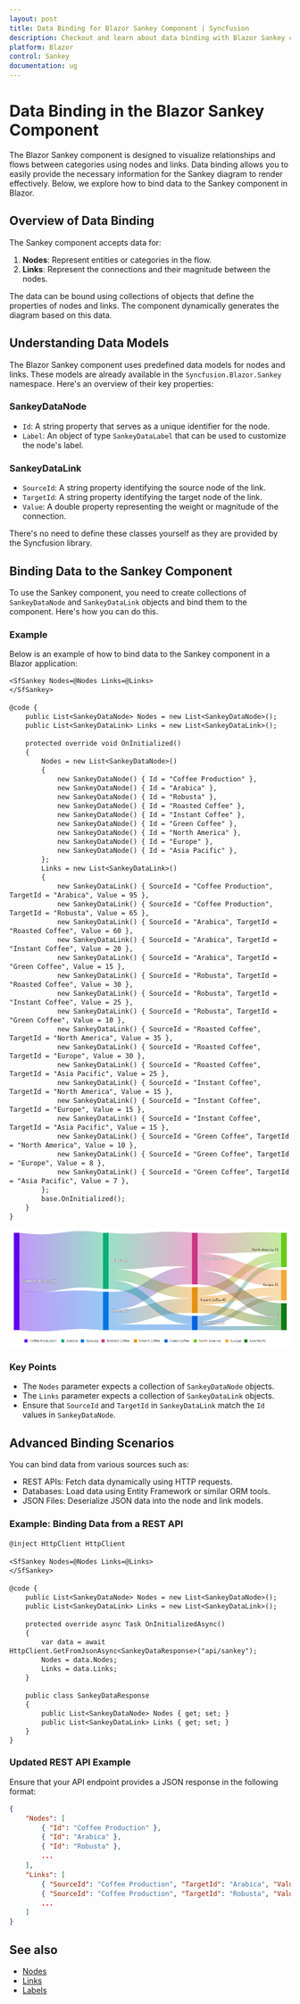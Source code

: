 ```yaml
---
layout: post
title: Data Binding for Blazor Sankey Component | Syncfusion
description: Checkout and learn about data binding with Blazor Sankey component and how to implement it effectively.
platform: Blazor
control: Sankey
documentation: ug
---
```


# Data Binding in the Blazor Sankey Component

The Blazor Sankey component is designed to visualize relationships and flows between categories using nodes and links. Data binding allows you to easily provide the necessary information for the Sankey diagram to render effectively. Below, we explore how to bind data to the Sankey component in Blazor.

## Overview of Data Binding

The Sankey component accepts data for:

1. **Nodes**: Represent entities or categories in the flow.
2. **Links**: Represent the connections and their magnitude between the nodes.

The data can be bound using collections of objects that define the properties of nodes and links. The component dynamically generates the diagram based on this data.

## Understanding Data Models
The Blazor Sankey component uses predefined data models for nodes and links. These models are already available in the `Syncfusion.Blazor.Sankey` namespace. Here's an overview of their key properties:

### SankeyDataNode
- `Id`: A string property that serves as a unique identifier for the node.
- `Label`: An object of type `SankeyDataLabel` that can be used to customize the node's label.

### SankeyDataLink
- `SourceId`: A string property identifying the source node of the link.
- `TargetId`: A string property identifying the target node of the link.
- `Value`: A double property representing the weight or magnitude of the connection.

There's no need to define these classes yourself as they are provided by the Syncfusion library.

## Binding Data to the Sankey Component
To use the Sankey component, you need to create collections of `SankeyDataNode` and `SankeyDataLink` objects and bind them to the component. Here's how you can do this.

### Example
Below is an example of how to bind data to the Sankey component in a Blazor application:

```razor
<SfSankey Nodes=@Nodes Links=@Links>
</SfSankey>

@code {
    public List<SankeyDataNode> Nodes = new List<SankeyDataNode>();
    public List<SankeyDataLink> Links = new List<SankeyDataLink>();

    protected override void OnInitialized()
    {
        Nodes = new List<SankeyDataNode>()
        {
            new SankeyDataNode() { Id = "Coffee Production" },
            new SankeyDataNode() { Id = "Arabica" },
            new SankeyDataNode() { Id = "Robusta" },
            new SankeyDataNode() { Id = "Roasted Coffee" },
            new SankeyDataNode() { Id = "Instant Coffee" },
            new SankeyDataNode() { Id = "Green Coffee" },
            new SankeyDataNode() { Id = "North America" },
            new SankeyDataNode() { Id = "Europe" },
            new SankeyDataNode() { Id = "Asia Pacific" },
        };
        Links = new List<SankeyDataLink>()
        {
            new SankeyDataLink() { SourceId = "Coffee Production", TargetId = "Arabica", Value = 95 },
            new SankeyDataLink() { SourceId = "Coffee Production", TargetId = "Robusta", Value = 65 },
            new SankeyDataLink() { SourceId = "Arabica", TargetId = "Roasted Coffee", Value = 60 },
            new SankeyDataLink() { SourceId = "Arabica", TargetId = "Instant Coffee", Value = 20 },
            new SankeyDataLink() { SourceId = "Arabica", TargetId = "Green Coffee", Value = 15 },
            new SankeyDataLink() { SourceId = "Robusta", TargetId = "Roasted Coffee", Value = 30 },
            new SankeyDataLink() { SourceId = "Robusta", TargetId = "Instant Coffee", Value = 25 },
            new SankeyDataLink() { SourceId = "Robusta", TargetId = "Green Coffee", Value = 10 },
            new SankeyDataLink() { SourceId = "Roasted Coffee", TargetId = "North America", Value = 35 },
            new SankeyDataLink() { SourceId = "Roasted Coffee", TargetId = "Europe", Value = 30 },
            new SankeyDataLink() { SourceId = "Roasted Coffee", TargetId = "Asia Pacific", Value = 25 },
            new SankeyDataLink() { SourceId = "Instant Coffee", TargetId = "North America", Value = 15 },
            new SankeyDataLink() { SourceId = "Instant Coffee", TargetId = "Europe", Value = 15 },
            new SankeyDataLink() { SourceId = "Instant Coffee", TargetId = "Asia Pacific", Value = 15 },
            new SankeyDataLink() { SourceId = "Green Coffee", TargetId = "North America", Value = 10 },
            new SankeyDataLink() { SourceId = "Green Coffee", TargetId = "Europe", Value = 8 },
            new SankeyDataLink() { SourceId = "Green Coffee", TargetId = "Asia Pacific", Value = 7 },
        };
        base.OnInitialized();
    }
}
```
![Blazor Sankey Data](images/data-binding/sankey-data-binding.png)

### Key Points
- The `Nodes` parameter expects a collection of `SankeyDataNode` objects.
- The `Links` parameter expects a collection of `SankeyDataLink` objects.
- Ensure that `SourceId` and `TargetId` in `SankeyDataLink` match the `Id` values in `SankeyDataNode`.

## Advanced Binding Scenarios
You can bind data from various sources such as:
- REST APIs: Fetch data dynamically using HTTP requests.
- Databases: Load data using Entity Framework or similar ORM tools.
- JSON Files: Deserialize JSON data into the node and link models.

### Example: Binding Data from a REST API

```razor
@inject HttpClient HttpClient

<SfSankey Nodes=@Nodes Links=@Links>
</SfSankey>

@code {
    public List<SankeyDataNode> Nodes = new List<SankeyDataNode>();
    public List<SankeyDataLink> Links = new List<SankeyDataLink>();

    protected override async Task OnInitializedAsync()
    {
        var data = await HttpClient.GetFromJsonAsync<SankeyDataResponse>("api/sankey");
        Nodes = data.Nodes;
        Links = data.Links;
    }

    public class SankeyDataResponse
    {
        public List<SankeyDataNode> Nodes { get; set; }
        public List<SankeyDataLink> Links { get; set; }
    }
}
```

### Updated REST API Example
Ensure that your API endpoint provides a JSON response in the following format:

```json
{
    "Nodes": [
        { "Id": "Coffee Production" },
        { "Id": "Arabica" },
        { "Id": "Robusta" },
        ...
    ],
    "Links": [
        { "SourceId": "Coffee Production", "TargetId": "Arabica", "Value": 95 },
        { "SourceId": "Coffee Production", "TargetId": "Robusta", "Value": 65 },
        ...
    ]
}
```

## See also

* [Nodes](./nodes)
* [Links](./links)
* [Labels](./labels)